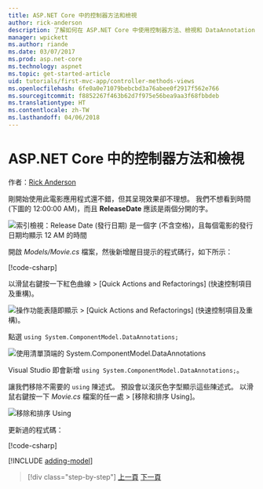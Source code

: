 ```yaml
---
title: ASP.NET Core 中的控制器方法和檢視
author: rick-anderson
description: 了解如何在 ASP.NET Core 中使用控制器方法、檢視和 DataAnnotations。
manager: wpickett
ms.author: riande
ms.date: 03/07/2017
ms.prod: asp.net-core
ms.technology: aspnet
ms.topic: get-started-article
uid: tutorials/first-mvc-app/controller-methods-views
ms.openlocfilehash: 6fe0a0e71079bebcbd3a76abee0f2917f562e766
ms.sourcegitcommit: f8852267f463b62d7f975e56bea9aa3f68fbbdeb
ms.translationtype: HT
ms.contentlocale: zh-TW
ms.lasthandoff: 04/06/2018
---
```

# <a name="controller-methods-and-views-in-aspnet-core"></a>ASP.NET Core 中的控制器方法和檢視

作者：[Rick Anderson](https://twitter.com/RickAndMSFT)

剛開始使用此電影應用程式還不錯，但其呈現效果卻不理想。 我們不想看到時間 (下圖的 12:00:00 AM)，而且 **ReleaseDate** 應該是兩個分開的字。

![索引檢視：Release Date (發行日期) 是一個字 (不含空格)，且每個電影的發行日期均顯示 12 AM 的時間](working-with-sql/_static/m55.png)

開啟 *Models/Movie.cs* 檔案，然後新增醒目提示的程式碼行，如下所示：

[!code-csharp[](start-mvc/sample/MvcMovie/Models/MovieDateWithExtraUsings.cs?name=snippet_1&highlight=13-14)]

以滑鼠右鍵按一下紅色曲線 > [Quick Actions and Refactorings] \(快速控制項目及重構)。

  ![操作功能表隨即顯示 **> [Quick Actions and Refactorings] (快速控制項目及重構)**。](controller-methods-views/_static/qa.png)


點選 `using System.ComponentModel.DataAnnotations;`

  ![使用清單頂端的 System.ComponentModel.DataAnnotations](controller-methods-views/_static/da.png)

  Visual Studio 即會新增 `using System.ComponentModel.DataAnnotations;`。

讓我們移除不需要的 `using` 陳述式。 預設會以淺灰色字型顯示這些陳述式。 以滑鼠右鍵按一下 *Movie.cs* 檔案的任一處 > [移除和排序 Using]。

![移除和排序 Using](controller-methods-views/_static/rm.png)

更新過的程式碼：

[!code-csharp[](./start-mvc/sample/MvcMovie/Models/MovieDate.cs?name=snippet_1)]

<!-- include start -->

[!INCLUDE [adding-model](../../includes/mvc-intro/controller-methods-views.md)]

> [!div class="step-by-step"]
> [上一頁](working-with-sql.md)
> [下一頁](search.md)  
